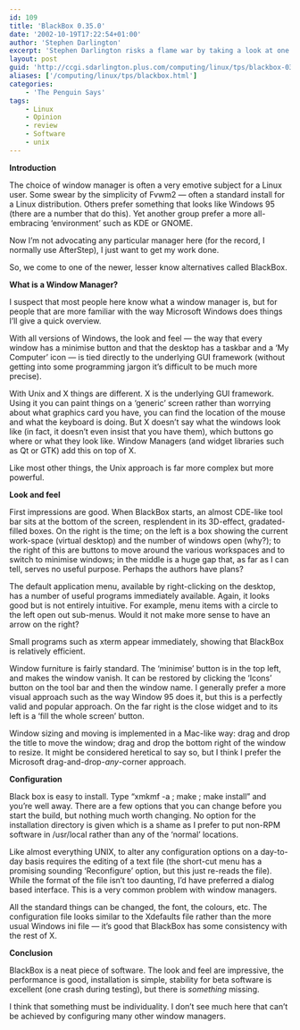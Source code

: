 ```yaml
---
id: 109
title: 'BlackBox 0.35.0'
date: '2002-10-19T17:22:54+01:00'
author: 'Stephen Darlington'
excerpt: 'Stephen Darlington risks a flame war by taking a look at one of the many window managers that are available for X. '
layout: post
guid: 'http://ccgi.sdarlington.plus.com/computing/linux/tps/blackbox-0350.html'
aliases: ['/computing/linux/tps/blackbox.html']
categories:
    - 'The Penguin Says'
tags:
    - Linux
    - Opinion
    - review
    - Software
    - unix
---
```


**Introduction**

The choice of window manager is often a very emotive subject for a Linux user. Some swear by the simplicity of Fvwm2 — often a standard install for a Linux distribution. Others prefer something that looks like Windows 95 (there are a number that do this). Yet another group prefer a more all-embracing ‘environment’ such as KDE or GNOME.

Now I’m not advocating any particular manager here (for the record, I normally use AfterStep), I just want to get my work done.

So, we come to one of the newer, lesser know alternatives called BlackBox.

**What is a Window Manager?**

I suspect that most people here know what a window manager is, but for people that are more familiar with the way Microsoft Windows does things I’ll give a quick overview.

With all versions of Windows, the look and feel — the way that every window has a minimise button and that the desktop has a taskbar and a ‘My Computer’ icon — is tied directly to the underlying GUI framework (without getting into some programming jargon it’s difficult to be much more precise).

With Unix and X things are different. X is the underlying GUI framework. Using it you can paint things on a ‘generic’ screen rather than worrying about what graphics card you have, you can find the location of the mouse and what the keyboard is doing. But X doesn’t say what the windows look like (in fact, it doesn’t even insist that you have them), which buttons go where or what they look like. Window Managers (and widget libraries such as Qt or GTK) add this on top of X.

Like most other things, the Unix approach is far more complex but more powerful.

**Look and feel**

First impressions are good. When BlackBox starts, an almost CDE-like tool bar sits at the bottom of the screen, resplendent in its 3D-effect, gradated-filled boxes. On the right is the time; on the left is a box showing the current work-space (virtual desktop) and the number of windows open (why?); to the right of this are buttons to move around the various workspaces and to switch to minimise windows; in the middle is a huge gap that, as far as I can tell, serves no useful purpose. Perhaps the authors have plans?

The default application menu, available by right-clicking on the desktop, has a number of useful programs immediately available. Again, it looks good but is not entirely intuitive. For example, menu items with a circle to the left open out sub-menus. Would it not make more sense to have an arrow on the right?

Small programs such as xterm appear immediately, showing that BlackBox is relatively efficient.

Window furniture is fairly standard. The ‘minimise’ button is in the top left, and makes the window vanish. It can be restored by clicking the ‘Icons’ button on the tool bar and then the window name. I generally prefer a more visual approach such as the way Window 95 does it, but this is a perfectly valid and popular approach. On the far right is the close widget and to its left is a ‘fill the whole screen’ button.

Window sizing and moving is implemented in a Mac-like way: drag and drop the title to move the window; drag and drop the bottom right of the window to resize. It might be considered heretical to say so, but I think I prefer the Microsoft drag-and-drop-*any*-corner approach.

**Configuration**

Black box is easy to install. Type “xmkmf -a ; make ; make install” and you’re well away. There are a few options that you can change before you start the build, but nothing much worth changing. No option for the installation directory is given which is a shame as I prefer to put non-RPM software in /usr/local rather than any of the ‘normal’ locations.

Like almost everything UNIX, to alter any configuration options on a day-to-day basis requires the editing of a text file (the short-cut menu has a promising sounding ‘Reconfigure’ option, but this just re-reads the file). While the format of the file isn’t too daunting, I’d have preferred a dialog based interface. This is a very common problem with window managers.

All the standard things can be changed, the font, the colours, etc. The configuration file looks similar to the Xdefaults file rather than the more usual Windows ini file — it’s good that BlackBox has some consistency with the rest of X.

**Conclusion**

BlackBox is a neat piece of software. The look and feel are impressive, the performance is good, installation is simple, stability for beta software is excellent (one crash during testing), but there is *something* missing.

I think that something must be individuality. I don’t see much here that can’t be achieved by configuring many other window managers.